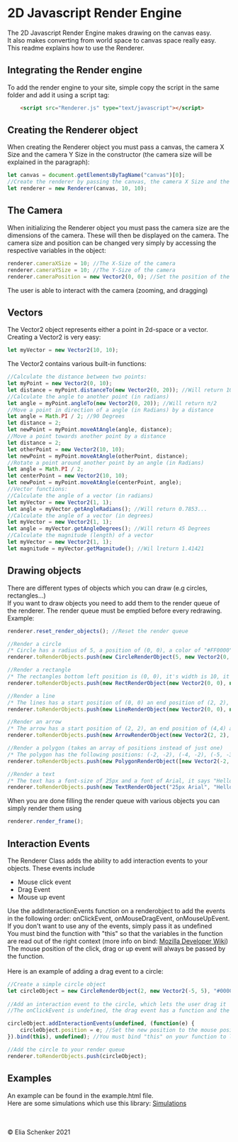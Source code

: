 # 2D Javascript Render Engine
The 2D Javascript Render Engine makes drawing on the canvas easy.<br>
It also makes converting from world space to canvas space really easy.<br>
This readme explains how to use the Renderer.

## Integrating the Render engine
To add the render engine to your site, simple copy the script in the same folder and add it using a script tag:
```html
    <script src="Renderer.js" type="text/javascript"></script>
```

## Creating the Renderer object
When creating the Renderer object you must pass a canvas, the camera X Size and the camera Y Size in the constructor (the camera size will be explained in the paragraph):
```javascript
let canvas = document.getElementsByTagName("canvas")[0];
//Create the renderer by passing the canvas, the camera X Size and the camera Y Size
let renderer = new Renderer(canvas, 10, 10);
```

## The Camera
When initializing the Renderer object you must pass the camera size are the dimensions of the camera. These will then be displayed on the camera. The camera size and position can be changed very simply by accessing the respective variables in the object:
```javascript
renderer.cameraXSize = 10; //The X-Size of the camera
renderer.cameraYSize = 10; //The Y-Size of the camera
renderer.cameraPosition = new Vector2(0, 0); //Set the position of the camera
```
The user is able to interact with the camera (zooming, and dragging)

## Vectors
The Vector2 object represents either a point in 2d-space or a vector.<br>
Creating a Vector2 is very easy:
```javascript
let myVector = new Vector2(10, 10);
```
The Vector2 contains various built-in functions:
```javascript
//Calculate the distance between two points:
let myPoint = new Vector2(0, 10);
let distance = myPoint.distanceTo(new Vector2(0, 20)); //Will return 10
//Calculate the angle to another point (in radians)
let angle = myPoint.angleTo(new Vector2(0, 20)); //Will return π/2
//Move a point in direction of a angle (in Radians) by a distance
let angle = Math.PI / 2; //90 Degrees
let distance = 2;
let newPoint = myPoint.moveAtAngle(angle, distance);
//Move a point towards another point by a distance
let distance = 2;
let otherPoint = new Vector2(10, 10);
let newPoint = myPoint.moveAtAngle(otherPoint, distance);
//Rotate a point around another point by an angle (in Radians)
let angle = Math.PI / 2;
let centerPoint = new Vector2(10, 10);
let newPoint = myPoint.moveAtAngle(centerPoint, angle);
//Vector functions:
//Calculate the angle of a vector (in radians)
let myVector = new Vector2(1, 1);
let angle = myVector.getAngleRadians(); //Will return 0.7853...
//Calculate the angle of a vector (in degrees)
let myVector = new Vector2(1, 1);
let angle = myVector.getAngleDegrees(); //Will return 45 Degrees
//Calculate the magnitude (length) of a vector
let myVector = new Vector2(1, 1);
let magnitude = myVector.getMagnitude(); //Wil lreturn 1.41421
```

## Drawing objects
There are different types of objects which you can draw (e.g circles, rectangles...)<br>If you want to draw objects you need to add them to the render queue of the renderer. The render queue must be emptied before every redrawing.<br>
Example:
```javascript
renderer.reset_render_objects(); //Reset the render queue

//Render a circle
/* Circle has a radius of 5, a position of (0, 0), a color of "#FF0000" and is filled (true) */
renderer.toRenderObjects.push(new CircleRenderObject(5, new Vector2(0, 0), "#FF0000", true));

//Render a rectangle
/* The rectangles bottom left position is (0, 0), it's width is 10, it's height is 5, it has a color of "#0000FF" and is not filled (false) */
renderer.toRenderObjects.push(new RectRenderObject(new Vector2(0, 0), new Vector2(10, 5), "#0000FF", false));

//Render a line
/* The lines has a start position of (0, 0) an end position of (2, 2), a width of 1 and a color of "#000000" */
renderer.toRenderObjects.push(new LineRenderObject(new Vector2(0, 0), new Vector2(2, 2), 1, "#000000"));

//Render an arrow
/* The arrow has a start position of (2, 2), an end position of (4,4) and a color of "#00FFFF" */
renderer.toRenderObjects.push(new ArrowRenderObject(new Vector2(2, 2), new Vector2(4,4), "#00FFFF"));

//Render a polygon (takes an array of positions instead of just one)
/* The polygon has the following positions: (-2, -2), (-4, -2), (-5, -3) and is  filled (true) and has a color of "#FFFF00"*/
renderer.toRenderObjects.push(new PolygonRenderObject([new Vector2(-2, -2), new Vector2(-4, -2,), new Vector2(-5, -3)], false, "#FFFF00"));

//Render a text
/* The text has a font-size of 25px and a font of Arial, it says "Hello World", is aligned to the left and has a color of "#000000" */
renderer.toRenderObjects.push(new TextRenderObject("25px Arial", "Hello World", "left", "#000000"));
```
When you are done filling the render queue with various objects you can simply render them using
```javascript
renderer.render_frame();
```
## Interaction Events
The Renderer Class adds the ability to add interaction events to your objects.
These events include
<ul>
    <li>Mouse click event</li>
    <li>Drag Event</li>
    <li>Mouse up event</li>
</ul>
Use the addInteractionEvents function on a renderobject to add the events in the following order: onClickEvent, onMouseDragEvent, onMouseUpEvent.<br>If you don't want to use any of the events, simply pass it as undefined<br>
You must bind the function with "this" so that the variables in the function are read out of the right context (more info on bind: <a href="https://developer.mozilla.org/de/docs/Web/JavaScript/Reference/Global_Objects/Function/bind">Mozilla Developer Wiki</a>)<br>
The mouse position of the click, drag or up event will always be passed by the function.<br><br>
Here is an example of adding a drag event to a circle:

```javascript
//Create a simple circle object
let circleObject = new CircleRenderObject(2, new Vector2(-5, 5), "#000000", true);
        
//Add an interaction event to the circle, which lets the user drag it
//The onClickEvent is undefined, the drag event has a function and the onMouseUpEvent is also undefined

circleObject.addInteractionEvents(undefined, (function(e) {
    circleObject.position = e; //Set the new position to the mouse position
}).bind(this), undefined); //You must bind "this" on your function to let the event use your context (your objects and variables)

//Add the circle to your render queue
renderer.toRenderObjects.push(circleObject);
```

## Examples
An example can be found in the example.html file.<br>
Here are some simulations which use this library: <a href="https://eliaschenker.com/physics-simulations">Simulations</a>

<br><br>
&copy; Elia Schenker 2021